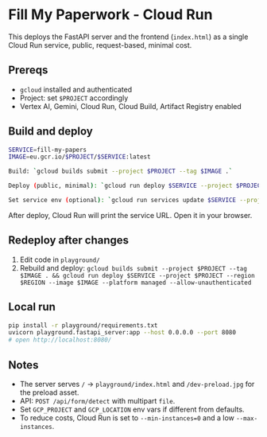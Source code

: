 # Fill My Paperwork - Cloud Run

This deploys the FastAPI server and the frontend (`index.html`) as a single Cloud Run service, public, request-based, minimal cost.

## Prereqs
- `gcloud` installed and authenticated
- Project: set `$PROJECT` accordingly
- Vertex AI, Gemini, Cloud Run, Cloud Build, Artifact Registry enabled

## Build and deploy

```bash
SERVICE=fill-my-papers
IMAGE=eu.gcr.io/$PROJECT/$SERVICE:latest

Build: `gcloud builds submit --project $PROJECT --tag $IMAGE .`

Deploy (public, minimal): `gcloud run deploy $SERVICE --project $PROJECT --region $REGION --image $IMAGE --platform managed --allow-unauthenticated --min-instances=0 --max-instances=2 --cpu=1 --memory=512Mi --port=8080 --timeout=360s`

Set service env (optional): `gcloud run services update $SERVICE --project $PROJECT --region $REGION --set-env-vars=GCP_PROJECT=$PROJECT,GCP_LOCATION=$REGION`
```

After deploy, Cloud Run will print the service URL. Open it in your browser.

## Redeploy after changes
1. Edit code in `playground/`
2. Rebuild and deploy: `gcloud builds submit --project $PROJECT --tag $IMAGE . && gcloud run deploy $SERVICE --project $PROJECT --region $REGION --image $IMAGE --platform managed --allow-unauthenticated`

## Local run
```bash
pip install -r playground/requirements.txt
uvicorn playground.fastapi_server:app --host 0.0.0.0 --port 8080
# open http://localhost:8080/
```

## Notes
- The server serves `/` -> `playground/index.html` and `/dev-preload.jpg` for the preload asset.
- API: `POST /api/form/detect` with multipart `file`.
- Set `GCP_PROJECT` and `GCP_LOCATION` env vars if different from defaults.
- To reduce costs, Cloud Run is set to `--min-instances=0` and a low `--max-instances`.
